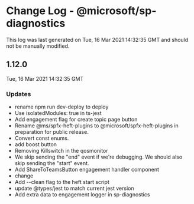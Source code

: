# Change Log - @microsoft/sp-diagnostics

This log was last generated on Tue, 16 Mar 2021 14:32:35 GMT and should not be manually modified.

## 1.12.0
Tue, 16 Mar 2021 14:32:35 GMT

### Updates

- rename npm run dev-deploy to deploy
- Use isolatedModules: true in ts-jest
- Add engagement flag for create topic page button
- Rename @ms/spfx-heft-plugins to @microsoft/spfx-heft-plugins in preparation for public release.
- Convert const enums.
- add boost button
- Removing Killswitch in the qosmonitor
- We skip sending the "end" event if we're debugging. We should also skip sending the "start" event. 
- Add ShareToTeamsButton engagement handler component
- change
- Add --clean flag to the heft start script
- update @types/jest to match current jest version
- Add extra data to engagement logger in sp-diagnostics

